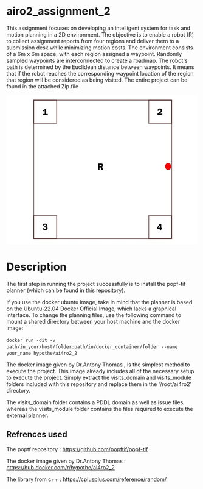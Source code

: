 # airo2_assignment_2
This assignment focuses on developing an intelligent system for task and motion planning in a 2D environment. The objective is to enable a robot (R) to collect assignment reports from four regions and deliver them to a submission desk while minimizing motion costs. The environment consists of a 6m x 6m space, with each region assigned a waypoint. Randomly sampled waypoints are interconnected to create a roadmap. The robot's path is determined by the Euclidean distance between waypoints. It means that if the robot reaches the corresponding waypoint location of the region that region will be considered as being visited. The entire project can be found in the attached Zip.file

![Robot](https://github.com/AichaAbbad/airo2_assignment_2/blob/main/Map/robot_map.jpeg)

# Description
The first step in running the project successfully is to install the popf-tif planner (which can be found in this [repository](https://github.com/popftif/popf-tif )).

If you use the docker ubuntu image, take in mind that the planner is based on the Ubuntu-22.04 Docker Official Image, which lacks a graphical interface.
To change the planning files, use the following command to mount a shared directory between your host machine and the docker image: 

 ```docker run -dit -v path/in_your/host/folder:path/in/docker_container/folder --name your_name hypothe/ai4ro2_2```

The docker image given by Dr.Antony Thomas , is the simplest method to execute the project. This image already includes all of the necessary setup to execute the project.
Simply extract the visits_domain and visits_module folders included with this repository and replace them in the '/root/ai4ro2' directory. 

The visits_domain folder contains a PDDL domain as well as issue files, whereas the visits_module folder contains the files required to execute the external planner.



## Refrences used
The poptf repository : https://github.com/popftif/popf-tif 

The docker image given by Dr.Antony Thomas : https://hub.docker.com/r/hypothe/ai4ro2_2

The <random> library from c++ : https://cplusplus.com/reference/random/
